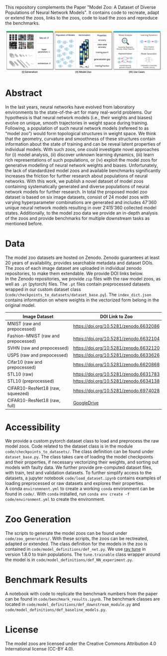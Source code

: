 This repository complements the Paper "Model Zoo: A Dataset of Diverse Populations of Neural Network Models". It contains code to recreate, adapt or extend the zoos, links to the zoos, code to load the zoos and reproduce the benchmarks.

![alt text](assets/model_zoo_overview.png)

# Abstract
In the last years, neural networks have evolved from laboratory environments to the state-of-the-art for many real-world problems. Our hypothesis is that neural network models (i.e., their weights and biases) evolve on unique, smooth trajectories in weight space during training. Following, a population of such neural network models (refereed to as “model zoo”) would form topological structures in weight space. We think that the geometry, curvature and smoothness of these structures contain information about the state of training and can be reveal latent properties of individual models. With such zoos, one could investigate novel approaches for (i) model analysis, (ii) discover unknown learning dynamics, (iii) learn rich representations of such populations, or (iv) exploit the model zoos for generative modelling of neural network weights and biases. Unfortunately, the lack of standardized model zoos and available benchmarks significantly increases the friction for further research about populations of neural networks. With this work, we publish a novel dataset of model zoos containing systematically generated and diverse populations of neural network models for further research. In total the proposed model zoo dataset is based on six image datasets, consist of 24 model zoos with varying hyperparameter combinations are generated and includes 47’360 unique neural network models resulting in over 2’415’360 collected model states. Additionally, to the model zoo data we provide an in-depth analysis of the zoos and provide benchmarks for multiple downstream tasks as mentioned before.

# Data
The model zoo datasets are hosted on Zenodo. Zenodo guarantees at least 20 years of availability, provides searchable metadata and dataset DOIs.  
The zoos of each image dataset are uploaded in individual zenodo repositories, to make them extendable. We provide DOI links below.  
In the Zenodo repositories, we provide `zip` files with the raw model zoos, as well as `.pt` (pytorch) files. 
The `.pt` files contain preprocessed datasets wrapped in our custom dataset class (`code/checkpoints_to_datasets/dataset_base.py`).
The `index_dict.json` contains information on where weights in the vectorized form belong in the original model.  


| Image Dataset | DOI Link to Zoo  |  
| ----------- | ----------- |
| MNIST (raw and prepocessed)| https://doi.org/10.5281/zenodo.6632086 |  
| Fashion-MNIST (raw and prepocessed)| https://doi.org/10.5281/zenodo.6632104 |   
| SVHN (raw and prepocessed)| https://doi.org/10.5281/zenodo.6632120 |  
| USPS (raw and prepocessed)| https://doi.org/10.5281/zenodo.6633626 |  
| Cifar10 (raw and prepocessed)| https://doi.org/10.5281/zenodo.6620868 |  
| STL10 (raw) | https://doi.org/10.5281/zenodo.6631783 |  
| STL10 (preprocessed) | https://doi.org/10.5281/zenodo.6634138 | 
| CIFAR10-ResNet18 (raw, squeezed) | https://doi.org/10.5281/zenodo.6974028 |
| CIFAR10-ResNet18 (raw, full) | [GoogleDrive](https://drive.google.com/drive/folders/1XRdSeDJ05-_pjMapaDpphMjecqqzMsVO?usp=sharing) |



# Accessibility
We provide a custom pytorch dataset class to load and preprocess the raw model zoos. Code related to the dataset class is in the module `code/checkpoints_to_datasets/`. The class definition can be found under `dataset_base.py`.
The class takes care of loading the model checkpoints and their properties, if necessary vectorizing their weights, and sorting out models with faulty data.
We further provide pre-computed dataset files, with train, test and validation datasets.
To further simplify access to the datasets, a jupyter notebook `code/load_dataset.ipynb` contains examples of loading preprocessed or raw datasets and explores their properties.   
A conda `environmnent.yml` to create a working `conda` environment can be found in `code/`. With `conda` installed, run `conda env create -f code/environment.yml` to create the environment. 

# Zoo Generation
The scripts to generate the model zoos can be found under `code/zoo_generators/`. 
With these scripts, the zoos can be rectreated, adapted or extended. 
The class definition for the models in the zoo is contained in `code/model_definitions/def_net.py`. 
We use [ray tune](#https://docs.ray.io/en/latest/tune/index.html) in version 1.8.0 to train populations. The `tune.trainable` class wrapper around the model is in `code/model_definitions/def_NN_experiment.py`.

# Benchmark Results
A notebook with code to replicate the benchmark numbers from the paper can be found in `code/benchmark_results.ipynb`. The benchmark classes are located in `code/model_definitions/def_downstream_module.py` and `code/model_definitions/def_baseline_models.py`.  

# License
The model zoos are licensed under the Creative Commons Attribution 4.0 International license (CC-BY 4.0).
